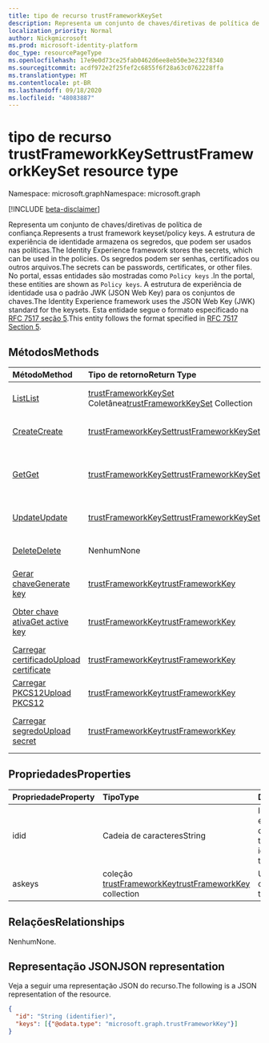 ```yaml
---
title: tipo de recurso trustFrameworkKeySet
description: Representa um conjunto de chaves/diretivas de política de confiança.
localization_priority: Normal
author: Nickgmicrosoft
ms.prod: microsoft-identity-platform
doc_type: resourcePageType
ms.openlocfilehash: 17e9e0d73ce25fab0462d6ee8eb50e3e232f8340
ms.sourcegitcommit: acdf972e2f25fef2c6855f6f28a63c0762228ffa
ms.translationtype: MT
ms.contentlocale: pt-BR
ms.lasthandoff: 09/18/2020
ms.locfileid: "48083887"
---
```

# <a name="trustframeworkkeyset-resource-type"></a><span data-ttu-id="d4c99-103">tipo de recurso trustFrameworkKeySet</span><span class="sxs-lookup"><span data-stu-id="d4c99-103">trustFrameworkKeySet resource type</span></span>

<span data-ttu-id="d4c99-104">Namespace: microsoft.graph</span><span class="sxs-lookup"><span data-stu-id="d4c99-104">Namespace: microsoft.graph</span></span>

[!INCLUDE [beta-disclaimer](../../includes/beta-disclaimer.md)]

<span data-ttu-id="d4c99-105">Representa um conjunto de chaves/diretivas de política de confiança.</span><span class="sxs-lookup"><span data-stu-id="d4c99-105">Represents a trust framework keyset/policy keys.</span></span> <span data-ttu-id="d4c99-106">A estrutura de experiência de identidade armazena os segredos, que podem ser usados nas políticas.</span><span class="sxs-lookup"><span data-stu-id="d4c99-106">The Identity Experience framework stores the secrets, which can be used in the policies.</span></span> <span data-ttu-id="d4c99-107">Os segredos podem ser senhas, certificados ou outros arquivos.</span><span class="sxs-lookup"><span data-stu-id="d4c99-107">The secrets can be passwords, certificates, or other files.</span></span> <span data-ttu-id="d4c99-108">No portal, essas entidades são mostradas como `Policy keys` .</span><span class="sxs-lookup"><span data-stu-id="d4c99-108">In the portal, these entities are shown as `Policy keys`.</span></span> <span data-ttu-id="d4c99-109">A estrutura de experiência de identidade usa o padrão JWK (JSON Web Key) para os conjuntos de chaves.</span><span class="sxs-lookup"><span data-stu-id="d4c99-109">The Identity Experience framework uses the JSON Web Key (JWK) standard for the keysets.</span></span> <span data-ttu-id="d4c99-110">Esta entidade segue o formato especificado na [RFC 7517 seção 5](https://tools.ietf.org/html/rfc7517#section-5).</span><span class="sxs-lookup"><span data-stu-id="d4c99-110">This entity follows the format specified in [RFC 7517 Section 5](https://tools.ietf.org/html/rfc7517#section-5).</span></span>

## <a name="methods"></a><span data-ttu-id="d4c99-111">Métodos</span><span class="sxs-lookup"><span data-stu-id="d4c99-111">Methods</span></span>

| <span data-ttu-id="d4c99-112">Método</span><span class="sxs-lookup"><span data-stu-id="d4c99-112">Method</span></span>       | <span data-ttu-id="d4c99-113">Tipo de retorno</span><span class="sxs-lookup"><span data-stu-id="d4c99-113">Return Type</span></span> | <span data-ttu-id="d4c99-114">Descrição</span><span class="sxs-lookup"><span data-stu-id="d4c99-114">Description</span></span> |
|:-------------|:------------|:------------|
| [<span data-ttu-id="d4c99-115">List</span><span class="sxs-lookup"><span data-stu-id="d4c99-115">List</span></span>](../api/trustframework-list-keysets.md) | <span data-ttu-id="d4c99-116">[trustFrameworkKeySet](trustframeworkkeyset.md) Coletânea</span><span class="sxs-lookup"><span data-stu-id="d4c99-116">[trustFrameworkKeySet](trustframeworkkeyset.md) Collection</span></span> | <span data-ttu-id="d4c99-117">Listar trustFrameworkKeySets.</span><span class="sxs-lookup"><span data-stu-id="d4c99-117">List trustFrameworkKeySets.</span></span> |
| [<span data-ttu-id="d4c99-118">Create</span><span class="sxs-lookup"><span data-stu-id="d4c99-118">Create</span></span>](../api/trustframework-post-keysets.md) | [<span data-ttu-id="d4c99-119">trustFrameworkKeySet</span><span class="sxs-lookup"><span data-stu-id="d4c99-119">trustFrameworkKeySet</span></span>](trustframeworkkeyset.md) | <span data-ttu-id="d4c99-120">Criar trustFrameworkKeySet.</span><span class="sxs-lookup"><span data-stu-id="d4c99-120">Create  trustFrameworkKeySet.</span></span> |
| [<span data-ttu-id="d4c99-121">Get</span><span class="sxs-lookup"><span data-stu-id="d4c99-121">Get</span></span>](../api/trustframeworkkeyset-get.md) | [<span data-ttu-id="d4c99-122">trustFrameworkKeySet</span><span class="sxs-lookup"><span data-stu-id="d4c99-122">trustFrameworkKeySet</span></span>](trustframeworkkeyset.md) | <span data-ttu-id="d4c99-123">Leia as propriedades e os relacionamentos do objeto trustFrameworkKeySet.</span><span class="sxs-lookup"><span data-stu-id="d4c99-123">Read properties and relationships of trustFrameworkKeySet object.</span></span> |
| [<span data-ttu-id="d4c99-124">Update</span><span class="sxs-lookup"><span data-stu-id="d4c99-124">Update</span></span>](../api/trustframeworkkeyset-update.md) | [<span data-ttu-id="d4c99-125">trustFrameworkKeySet</span><span class="sxs-lookup"><span data-stu-id="d4c99-125">trustFrameworkKeySet</span></span>](trustframeworkkeyset.md) | <span data-ttu-id="d4c99-126">Atualize o objeto trustFrameworkKeySet.</span><span class="sxs-lookup"><span data-stu-id="d4c99-126">Update trustFrameworkKeySet object.</span></span> |
| [<span data-ttu-id="d4c99-127">Delete</span><span class="sxs-lookup"><span data-stu-id="d4c99-127">Delete</span></span>](../api/trustframeworkkeyset-delete.md) | <span data-ttu-id="d4c99-128">Nenhum</span><span class="sxs-lookup"><span data-stu-id="d4c99-128">None</span></span> | <span data-ttu-id="d4c99-129">Exclua o objeto trustFrameworkKeySet.</span><span class="sxs-lookup"><span data-stu-id="d4c99-129">Delete trustFrameworkKeySet object.</span></span> |
|[<span data-ttu-id="d4c99-130">Gerar chave</span><span class="sxs-lookup"><span data-stu-id="d4c99-130">Generate key</span></span>](../api/trustframeworkkeyset-generatekey.md)|[<span data-ttu-id="d4c99-131">trustFrameworkKey</span><span class="sxs-lookup"><span data-stu-id="d4c99-131">trustFrameworkKey</span></span>](trustframeworkkey.md)| <span data-ttu-id="d4c99-132">Gerar uma chave no conjunto de chaves.</span><span class="sxs-lookup"><span data-stu-id="d4c99-132">Generate a key in keyset.</span></span> |
|[<span data-ttu-id="d4c99-133">Obter chave ativa</span><span class="sxs-lookup"><span data-stu-id="d4c99-133">Get active key</span></span>](../api/trustframeworkkeyset-getactivekey.md)|[<span data-ttu-id="d4c99-134">trustFrameworkKey</span><span class="sxs-lookup"><span data-stu-id="d4c99-134">trustFrameworkKey</span></span>](trustframeworkkey.md)| <span data-ttu-id="d4c99-135">Obtém a chave ativa atualmente no conjunto de chaves.</span><span class="sxs-lookup"><span data-stu-id="d4c99-135">Get currently active key in the keyset.</span></span> |
|[<span data-ttu-id="d4c99-136">Carregar certificado</span><span class="sxs-lookup"><span data-stu-id="d4c99-136">Upload certificate</span></span>](../api/trustframeworkkeyset-uploadcertificate.md)|[<span data-ttu-id="d4c99-137">trustFrameworkKey</span><span class="sxs-lookup"><span data-stu-id="d4c99-137">trustFrameworkKey</span></span>](trustframeworkkey.md)| <span data-ttu-id="d4c99-138">Carregar um certificado X. 509.</span><span class="sxs-lookup"><span data-stu-id="d4c99-138">Upload a X.509 certificate.</span></span> |
|[<span data-ttu-id="d4c99-139">Carregar PKCS12</span><span class="sxs-lookup"><span data-stu-id="d4c99-139">Upload PKCS12</span></span>](../api/trustframeworkkeyset-uploadpkcs12.md)|[<span data-ttu-id="d4c99-140">trustFrameworkKey</span><span class="sxs-lookup"><span data-stu-id="d4c99-140">trustFrameworkKey</span></span>](trustframeworkkey.md)| <span data-ttu-id="d4c99-141">Carregar um certificado no formato PKCS12.</span><span class="sxs-lookup"><span data-stu-id="d4c99-141">Upload a PKCS12 format certificate.</span></span> |
|[<span data-ttu-id="d4c99-142">Carregar segredo</span><span class="sxs-lookup"><span data-stu-id="d4c99-142">Upload secret</span></span>](../api/trustframeworkkeyset-uploadsecret.md)|[<span data-ttu-id="d4c99-143">trustFrameworkKey</span><span class="sxs-lookup"><span data-stu-id="d4c99-143">trustFrameworkKey</span></span>](trustframeworkkey.md)| <span data-ttu-id="d4c99-144">Carregar um segredo baseado em cadeia de caracteres.</span><span class="sxs-lookup"><span data-stu-id="d4c99-144">Upload a string based secret.</span></span> |

## <a name="properties"></a><span data-ttu-id="d4c99-145">Propriedades</span><span class="sxs-lookup"><span data-stu-id="d4c99-145">Properties</span></span>

| <span data-ttu-id="d4c99-146">Propriedade</span><span class="sxs-lookup"><span data-stu-id="d4c99-146">Property</span></span>     | <span data-ttu-id="d4c99-147">Tipo</span><span class="sxs-lookup"><span data-stu-id="d4c99-147">Type</span></span>        | <span data-ttu-id="d4c99-148">Descrição</span><span class="sxs-lookup"><span data-stu-id="d4c99-148">Description</span></span> |
|:-------------|:------------|:------------|
|<span data-ttu-id="d4c99-149">id</span><span class="sxs-lookup"><span data-stu-id="d4c99-149">id</span></span>|<span data-ttu-id="d4c99-150">Cadeia de caracteres</span><span class="sxs-lookup"><span data-stu-id="d4c99-150">String</span></span>| <span data-ttu-id="d4c99-151">Identificador exclusivo do conjunto de chaves trustframework</span><span class="sxs-lookup"><span data-stu-id="d4c99-151">Unique identifier of the trustframework keyset</span></span> |
|<span data-ttu-id="d4c99-152">as</span><span class="sxs-lookup"><span data-stu-id="d4c99-152">keys</span></span>|<span data-ttu-id="d4c99-153">coleção [trustFrameworkKey](trustframeworkkey.md)</span><span class="sxs-lookup"><span data-stu-id="d4c99-153">[trustFrameworkKey](trustframeworkkey.md) collection</span></span>| <span data-ttu-id="d4c99-154">Uma coleção das chaves.</span><span class="sxs-lookup"><span data-stu-id="d4c99-154">A collection of the keys.</span></span> |

## <a name="relationships"></a><span data-ttu-id="d4c99-155">Relações</span><span class="sxs-lookup"><span data-stu-id="d4c99-155">Relationships</span></span>

<span data-ttu-id="d4c99-156">Nenhum</span><span class="sxs-lookup"><span data-stu-id="d4c99-156">None.</span></span>

## <a name="json-representation"></a><span data-ttu-id="d4c99-157">Representação JSON</span><span class="sxs-lookup"><span data-stu-id="d4c99-157">JSON representation</span></span>

<span data-ttu-id="d4c99-158">Veja a seguir uma representação JSON do recurso.</span><span class="sxs-lookup"><span data-stu-id="d4c99-158">The following is a JSON representation of the resource.</span></span>

<!-- {
  "blockType": "resource",
  "optionalProperties": [

  ],
  "@odata.type": "microsoft.graph.trustFrameworkKeySet",
  "baseType": "",
  "keyProperty": "id"
}-->

```json
{
  "id": "String (identifier)",
  "keys": [{"@odata.type": "microsoft.graph.trustFrameworkKey"}]
}
```

<!-- uuid: 16cd6b66-4b1a-43a1-adaf-3a886856ed98
2019-02-04 14:57:30 UTC -->
<!-- {
  "type": "#page.annotation",
  "description": "trustFrameworkKeySet resource",
  "keywords": "",
  "section": "documentation",
  "tocPath": ""
}-->


